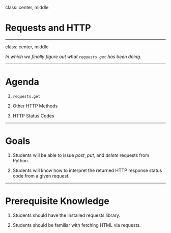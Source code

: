 class: center, middle

# Requests and HTTP

---
class: center, middle

*In which we finally figure out what `requests.get` has been doing.*

---

# Agenda

1. `requests.get`

2. Other HTTP Methods

3. HTTP Status Codes

---

# Goals

1. Students will be able to issue *post*, *put*, and *delete* requests from Python.

2. Students will know how to interpret the returned HTTP response status code from a given request.

---

# Prerequisite Knowledge

1. Students should have the installed requests library.

2. Students should be familiar with fetching HTML via requests.
